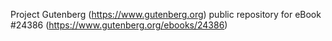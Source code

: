 Project Gutenberg (https://www.gutenberg.org) public repository for eBook #24386 (https://www.gutenberg.org/ebooks/24386)
